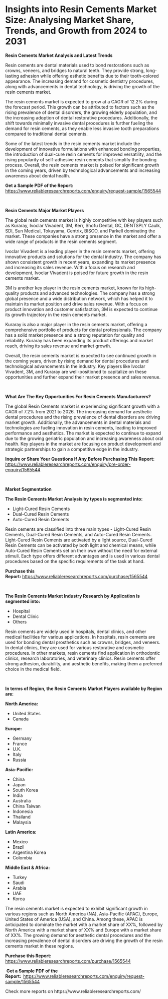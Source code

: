 <p><h1>Insights into Resin Cements Market Size: Analysing Market Share, Trends, and Growth from 2024 to 2031</h1></p><p><strong>Resin Cements Market Analysis and Latest Trends</strong></p>
<p><p>Resin cements are dental materials used to bond restorations such as crowns, veneers, and bridges to natural teeth. They provide strong, long-lasting adhesion while offering esthetic benefits due to their tooth-colored appearance. The increasing demand for cosmetic dentistry procedures, along with advancements in dental technology, is driving the growth of the resin cements market.</p><p>The resin cements market is expected to grow at a CAGR of 12.2% during the forecast period. This growth can be attributed to factors such as the rising prevalence of dental disorders, the growing elderly population, and the increasing adoption of dental restorative procedures. Additionally, the shift towards minimally invasive dental procedures is further fueling the demand for resin cements, as they enable less invasive tooth preparations compared to traditional dental cements.</p><p>Some of the latest trends in the resin cements market include the development of innovative formulations with enhanced bonding properties, the introduction of dual-cure resin cements for improved versatility, and the rising popularity of self-adhesive resin cements that simplify the bonding process. Overall, the resin cements market is poised for significant growth in the coming years, driven by technological advancements and increasing awareness about dental health.</p></p>
<p><strong>Get a Sample PDF of the Report:&nbsp;</strong> <a href="https://www.reliableresearchreports.com/enquiry/request-sample/1565544">https://www.reliableresearchreports.com/enquiry/request-sample/1565544</a></p>
<p>&nbsp;</p>
<p><strong>Resin Cements Major Market Players</strong></p>
<p><p>The global resin cements market is highly competitive with key players such as Kuraray, Ivoclar Vivadent, 3M, Kerr, Shofu Dental, GC, DENTSPLY Caulk, SDI, Sun Medical, Tokuyama, Centrix, BISCO, and Parkell dominating the market. These companies have a strong presence in the market and offer a wide range of products in the resin cements segment.</p><p>Ivoclar Vivadent is a leading player in the resin cements market, offering innovative products and solutions for the dental industry. The company has shown consistent growth in recent years, expanding its market presence and increasing its sales revenue. With a focus on research and development, Ivoclar Vivadent is poised for future growth in the resin cements market.</p><p>3M is another key player in the resin cements market, known for its high-quality products and advanced technologies. The company has a strong global presence and a wide distribution network, which has helped it to maintain its market position and drive sales revenue. With a focus on product innovation and customer satisfaction, 3M is expected to continue its growth trajectory in the resin cements market.</p><p>Kuraray is also a major player in the resin cements market, offering a comprehensive portfolio of products for dental professionals. The company has a solid market presence and a strong reputation for quality and reliability. Kuraray has been expanding its product offerings and market reach, driving its sales revenue and market growth.</p><p>Overall, the resin cements market is expected to see continued growth in the coming years, driven by rising demand for dental procedures and technological advancements in the industry. Key players like Ivoclar Vivadent, 3M, and Kuraray are well-positioned to capitalize on these opportunities and further expand their market presence and sales revenue.</p></p>
<p>&nbsp;</p>
<p><strong>What Are The Key Opportunities For Resin Cements Manufacturers?</strong></p>
<p><p>The global Resin Cements market is experiencing significant growth with a CAGR of 7.2% from 2021 to 2026. The increasing demand for aesthetic dental procedures and the rising prevalence of dental disorders are driving market growth. Additionally, the advancements in dental materials and technologies are fueling innovation in resin cements, leading to improved performance and aesthetics. The market is expected to continue to expand due to the growing geriatric population and increasing awareness about oral health. Key players in the market are focusing on product development and strategic partnerships to gain a competitive edge in the industry.</p></p>
<p><strong>Inquire or Share Your Questions If Any Before Purchasing This Report:</strong> <a href="https://www.reliableresearchreports.com/enquiry/pre-order-enquiry/1565544">https://www.reliableresearchreports.com/enquiry/pre-order-enquiry/1565544</a></p>
<p>&nbsp;</p>
<p><strong>Market Segmentation</strong></p>
<p><strong>The Resin Cements Market Analysis by types is segmented into:</strong></p>
<p><ul><li>Light-Cured Resin Cements</li><li>Dual-Cured Resin Cements</li><li>Auto-Cured Resin Cements</li></ul></p>
<p><p>Resin cements are classified into three main types - Light-Cured Resin Cements, Dual-Cured Resin Cements, and Auto-Cured Resin Cements. Light-Cured Resin Cements are activated by a light source, Dual-Cured Resin Cements can be activated by both light and chemical means, while Auto-Cured Resin Cements set on their own without the need for external stimuli. Each type offers different advantages and is used in various dental procedures based on the specific requirements of the task at hand.</p></p>
<p><strong>Purchase this Report:&nbsp;</strong><a href="https://www.reliableresearchreports.com/purchase/1565544">https://www.reliableresearchreports.com/purchase/1565544</a></p>
<p>&nbsp;</p>
<p><strong>The Resin Cements Market Industry Research by Application is segmented into:</strong></p>
<p><ul><li>Hospital</li><li>Dental Clinic</li><li>Others</li></ul></p>
<p><p>Resin cements are widely used in hospitals, dental clinics, and other medical facilities for various applications. In hospitals, resin cements are used for bonding dental prosthetics such as crowns, bridges, and veneers. In dental clinics, they are used for various restorative and cosmetic procedures. In other markets, resin cements find application in orthodontic clinics, research laboratories, and veterinary clinics. Resin cements offer strong adhesion, durability, and aesthetic benefits, making them a preferred choice in the medical field.</p></p>
<p>&nbsp;</p>
<p><strong>In terms of Region, the Resin Cements Market Players available by Region are:</strong></p>
<p>
    <p> <strong> North America: </strong>
        <ul>
            <li>United States</li>
            <li>Canada</li>
        </ul>
        </p> 
    <p> <strong> Europe: </strong>
        <ul>
            <li>Germany</li>
            <li>France</li>
            <li>U.K.</li>
            <li>Italy</li>
            <li>Russia</li>
        </ul>
        </p> 
    <p> <strong> Asia-Pacific: </strong>
        <ul>
            <li>China</li>
            <li>Japan</li>
            <li>South Korea</li>
            <li>India</li>
            <li>Australia</li>
            <li>China Taiwan</li>
            <li>Indonesia</li>
            <li>Thailand</li>
            <li>Malaysia</li>
        </ul>
        </p> 
    <p> <strong> Latin America: </strong>
        <ul>
            <li>Mexico</li>
            <li>Brazil</li>
            <li>Argentina Korea</li>
            <li>Colombia</li>
        </ul>
        </p> 
    <p> <strong> Middle East & Africa: </strong>
        <ul>
            <li>Turkey</li>
            <li>Saudi</li>
            <li>Arabia</li>
            <li>UAE</li>
            <li>Korea</li>
        </ul>
    </p>
    </p>
<p><p>The resin cements market is expected to exhibit significant growth in various regions such as North America (NA), Asia-Pacific (APAC), Europe, United States of America (USA), and China. Among these, APAC is anticipated to dominate the market with a market share of XX%, followed by North America with a market share of XX% and Europe with a market share of XX%. The growing demand for aesthetic dental procedures and the increasing prevalence of dental disorders are driving the growth of the resin cements market in these regions.</p></p>
<p><strong>Purchase this Report: </strong><a href="https://www.reliableresearchreports.com/purchase/1565544">https://www.reliableresearchreports.com/purchase/1565544</a></p>
<p>&nbsp;<strong>Get a Sample PDF of the Report:&nbsp;&nbsp;</strong><a href="https://www.reliableresearchreports.com/enquiry/request-sample/1565544">https://www.reliableresearchreports.com/enquiry/request-sample/1565544</a></p>
<p><strong></strong></p>
<p>Check more reports on https://www.reliableresearchreports.com/</p>